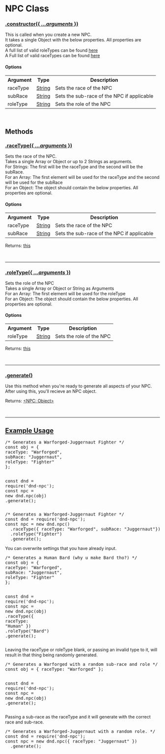 <script>const page = "class"</script>
<h1 class="title"><b>NPC Class</b></h1>
<h3><a class="method" name="constructor" href="#constructor"><b>.constructor(<span class="args">{ <i>...arguments</i> }</span>)</b></a></h3>
<div class="embed">
	<p class="description">This is called when you create a new NPC.<br>
	It takes a single Object with the below properties. All properties are optional.<br>
	A full list of valid roleTypes can be found <a href="{{ site.baseurl }}/class/npc/roleTypes">here</a><br>
	A Full list of valid raceTypes can be found <a href="{{ site.baseurl }}/class/npc/raceTypes">here</a></p>
	<h4><b>Options</b></h4>
	<table>
	<tr>
		<th>Argument</th>
		<th>Type</th>
		<th>Description</th>
	</tr><tr>
		<td>raceType</td>
		<td><a href="https://developer.mozilla.org/en-US/docs/Web/JavaScript/Reference/Global_Objects/String">String</a></td>
		<td>Sets the race of the NPC</td>
	</tr><tr>
		<td>subRace</td>
		<td><a href="https://developer.mozilla.org/en-US/docs/Web/JavaScript/Reference/Global_Objects/String">String</a></td>
		<td>Sets the sub-race of the NPC if applicable</td>
	</tr><tr>
		<td>roleType</td>
		<td><a href="https://developer.mozilla.org/en-US/docs/Web/JavaScript/Reference/Global_Objects/String">String</a></td>
		<td>Sets the role of the NPC</td>
	</tr>
	</table>
</div><br>
<h2><b>Methods</b></h2>
<h3><a class="method" name="raceType" href="#raceType"><b>.raceType(<span class="args">{ <i>...arguments</i> }</span>)</b></a></h3>
<div class="embed">
	<p class="description">Sets the race of the NPC.<br>
	Takes a single Array or Object or up to 2 Strings as arguments.<br>
	For Strings: The first will be the raceType and the second will be the subRace.<br>
	For an Array: The first element will be used for the raceType and the second will be used for the subRace<br>
	For an Object: The object should contain the below properties. All properties are optional.<br></p>
	<h4><b>Options</b></h4>
	<table>
	<tr>
		<th>Argument</th>
		<th>Type</th>
		<th>Description</th>
	</tr><tr>
		<td>raceType</td>
		<td><a href="https://developer.mozilla.org/en-US/docs/Web/JavaScript/Reference/Global_Objects/String">String</a></td>
		<td>Sets the race of the NPC</td>
	</tr><tr>
		<td>subRace</td>
		<td><a href="https://developer.mozilla.org/en-US/docs/Web/JavaScript/Reference/Global_Objects/String">String</a></td>
		<td>Sets the sub-race of the NPC if applicable<br></td>
	</tr>
	</table>
	<p>Returns: <a href="#top">this</a></p>
</div><br>
<hr>

<h3><a class="method" name="roleType" href="#roleType"><b>.roleType(<span class="args">{ <i>...arguments</i> }</span>)</b></a></h3>
<div class="embed">
	<p class="description">Sets the role of the NPC<br>
		Takes a single Array or Object or String as Arguments<br>
		For an Array: The first element will be used for the roleType<br>
		For an Object: The object should contain the below properties. All properties are optional.<br></p>
	<h4><b>Options</b></h4>
	<table>
	<tr>
		<th>Argument</th>
		<th>Type</th>
		<th>Description</th>
	</tr><tr>
		<td>roleType</td>
		<td><a href="https://developer.mozilla.org/en-US/docs/Web/JavaScript/Reference/Global_Objects/String">String</a></td>
		<td>Sets the role of the NPC</td>
	</tr>
	</table>
	<p>Returns: <a href="#top">this</a></p>
</div><br>
<hr>

<h3><a class="method" name="generate" href="#generate"><b>.generate()</b></a></h3>
<div class="embed">
	<p>Use this method when you're ready to generate all aspects of your NPC.<br>
		After using this, you'll recieve an NPC object.</p>
	<p>Returns: <a href="{{ site.baseurl }}/class/npc/object.html">&lt;NPC: Object&gt;</a></p>
</div><br>
<hr>

<h2><a class="method" name="examples" href="#examples"><b>Example Usage</b></a></h2>
<pre>
<span class="comment">/* Generates a Warforged-Juggernaut Fighter */</span>
<span class="keyword">const</span> obj = {
<span class="json">raceType</span><span class="require">:</span> <span class="string">"Warforged"</span>,
<span class="json">subRace</span><span class="require">:</span> <span class="string">"Juggernaut"</span>,
<span class="json">roleType</span><span class="require">:</span> <span class="string">"Fighter"</span>
};

<span class="keyword">const</span> dnd <span class="require">= require</span>(<span class="string">'dnd-npc'</span>);
<span class="keyword">const</span> npc <span class="require">=</span> <span class="keyword">new</span> dnd.<span class="json">npc</span>(obj)
  .<span class="function">generate</span>();
</pre>
<pre>
<span class="comment">/* Generates a Warforged-Juggernaut Fighter */</span>
<span class="keyword">const</span> dnd <span class="require">= require</span>(<span class="string">'dnd-npc'</span>);
<span class="keyword">const</span> npc <span class="require">=</span> <span class="keyword">new</span> dnd.<span class="json">npc</span>()
  .<span class="function">raceType</span>({ <span class="json">raceType</span><span class="require">:</span> <span class="string">"Warforged"</span>, <span class="json">subRace</span><span class="require">:</span> <span class="string">"Juggernaut"</span>})
  .<span class="function">roleType</span>(<span class="string">"Fighter"</span>)
  .<span class="function">generate</span>();
</pre>

<p>You can overwrite settings that you have already input.</p>
<pre>
<span class="comment">/* Generates a Human Bard (why u make Bard tho?) */</span>
<span class="keyword">const</span> obj = {
<span class="json">raceType</span><span class="require">:</span> <span class="string">"Warforged"</span>,
<span class="json">subRace</span><span class="require">:</span> <span class="string">"Juggernaut"</span>,
<span class="json">roleType</span><span class="require">:</span> <span class="string">"Fighter"</span>
};

<span class="keyword">const</span> dnd <span class="require">= require</span>(<span class="string">'dnd-npc'</span>);
<span class="keyword">const</span> npc <span class="require">=</span> <span class="keyword">new</span> dnd.<span class="json">npc</span>(obj)
  .<span class="function">raceType</span>({ <span class="json">raceType</span><span class="require">:</span> <span class="string">"Human"</span> })
  .<span class="function">roleType</span>(<span class="string">"Bard"</span>)
  .<span class="function">generate</span>();
</pre>
<p>Leaving the raceType or roleType blank, or passing an invalid type to it, will result in that thing being randomly generated.</p>
<pre>
<span class="comment">/* Generates a Warforged with a random sub-race and role */</span>
<span class="keyword">const</span> obj = { <span class="json">raceType</span><span class="require">:</span> <span class="string">"Warforged"</span> };

<span class="keyword">const</span> dnd <span class="require">= require</span>(<span class="string">'dnd-npc'</span>);
<span class="keyword">const</span> npc <span class="require">=</span> <span class="keyword">new</span> dnd.<span class="json">npc</span>(obj)
  .<span class="function">generate</span>();
</pre>
<p>Passing a sub-race as the raceType and it will generate with the correct race and sub-race.</p>
<pre>
<span class="comment">/* Generates a Warforged-Juggernaut with a random role. */</span>
<span class="keyword">const</span> dnd <span class="require">= require</span>(<span class="string">'dnd-npc'</span>);
<span class="keyword">const</span> npc <span class="require">=</span> <span class="keyword">new</span> dnd.<span class="json">npc</span>({ <span class="json">raceType</span><span class="require">:</span> <span class="string">"Juggernaut"</span> })
  .<span class="function">generate</span>();
</pre>
